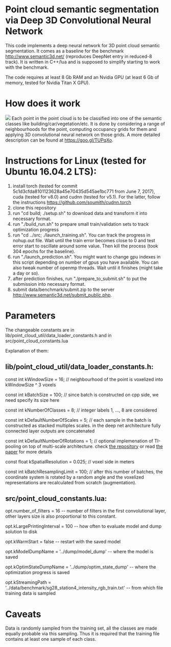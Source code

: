 # Point cloud semantic segmentation via Deep 3D Convolutional Neural Network

This code implements a deep neural network for 3D point cloud semantic segmentation. It comes as a baseline for the benchmark http://www.semantic3d.net/ (reproduces DeepNet entry in reduced-8 track). It is written in C++/lua and is supposed to simplify starting to work with the benchmark.

The code requires at least 8 Gb RAM and an Nvidia GPU (at least 6 Gb of memory, tested for Nvidia Titan X GPU).

# How does it work
![](https://img-fotki.yandex.ru/get/59977/128787062.0/0_1570f1_3c18d091_orig)
Each point in the point cloud is to be classified into one of the semantic classes like building/car/vegetation/etc. It is done by considering a range of neighbourhoods for the point, computing occupancy grids for them and applying 3D convolutional neural network on those grids.
A more detailed description can be found at https://goo.gl/TUPqXo.

# Instructions for Linux (tested for Ubuntu 16.04.2 LTS):
1. install torch (tested for commit 5c1d3cfda8101123628a45e70435d545ae1bc771 from June 7, 2017), cuda (tested for v8.0) and cudnn (tested for v5.1). For the latter, follow the instructions https://github.com/soumith/cudnn.torch
2. clone this repository
3. run "cd build; ./setup.sh" to download data and transform it into necessary format.
4. run "./build_run.sh" to prepare small train/validation sets to track optimization progress
5. run "cd ../src; ./launch_training.sh". You can track the progress in nohup.out file. Wait until the train error becomes close to 0 and test error start to oscillate around some value. Then kill the process (took 304 epochs for the baseline).
6. run "./launch_prediction.sh". You might want to change gpu indexes in this script depending on number of gpus you have available. You can also tweak number of openmp threads. Wait until it finishes (might take a day or so).
7. after prediction finishes, run "./prepare_to_submit.sh" to put the submission into necessary format.
8. submit data/benchmark/submit.zip to the server http://www.semantic3d.net/submit_public.php.

# Parameters
The changeable constants are in lib/point_cloud_util/data_loader_constants.h and
in src/point_cloud_constants.lua

Explanation of them:

## lib/point_cloud_util/data_loader_constants.h:

const int kWindowSize = 16; // neighbourhood of the point is voxelized into kWindowSize ^ 3 voxels

const int kBatchSize = 100; // since batch is constructed on cpp side, we need specify its size here

const int kNumberOfClasses = 8; // integer labels 1, ..., 8 are considered

const int kDefaultNumberOfScales = 5; // each sample in the batch is constructed as stacked multiples scales. in the deep net architecture fully connected layer outputs are concatenated

const int kDefaultNumberOfRotations = 1; // optional implemenation of TI-pooling on top of multi-scale architecture. check [the repository](https://github.com/dlaptev/TI-pooling) or read [the paper](https://arxiv.org/abs/1604.06318) for more details

const float kSpatialResolution = 0.025; // voxel side in meters

const int kBatchResamplingLimit = 100; // after this number of batches, the coordinate system is rotated by a random angle and the voxelized representations are recalculated from scratch (augmentation).

## src/point_cloud_constants.lua:

opt.number_of_filters = 16 -- number of filters in the first convolutional layer, other layers size is also proportional to this constant.

opt.kLargePrintingInterval = 100 -- how often to evaluate model and dump solution to disk

opt.kWarmStart = false -- restart with the saved model

opt.kModelDumpName = '../dump/model_dump' -- where the model is saved

opt.kOptimStateDumpName = '../dump/optim_state_dump' -- where the optimization progress is saved

opt.kStreamingPath = '../data/benchmark/sg28_station4_intensity_rgb_train.txt' -- from which file training data is sampled

# Caveats
Data is randomly sampled from the training set, all the classes are made equally probable via this sampling. Thus it is required that the training file contains at least one sample of each class.
